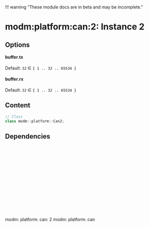 !!! warning "These module docs are in beta and may be incomplete."

# modm:platform:can:2: Instance 2



## Options
#### buffer.tx

Default: `32` ∈ `{ 1 .. 32 .. 65534 }`


#### buffer.rx

Default: `32` ∈ `{ 1 .. 32 .. 65534 }`


## Content

```cpp
// Class
class modm::platform::Can2;
```
## Dependencies

<?xml version="1.0" encoding="UTF-8" standalone="no"?>
<!DOCTYPE svg PUBLIC "-//W3C//DTD SVG 1.1//EN"
 "http://www.w3.org/Graphics/SVG/1.1/DTD/svg11.dtd">
<!-- Generated by graphviz version 2.40.1 (20161225.0304)
 -->
<!-- Title: modm:platform:can:2 Pages: 1 -->
<svg width="76pt" height="165pt"
 viewBox="0.00 0.00 76.00 165.00" xmlns="http://www.w3.org/2000/svg" xmlns:xlink="http://www.w3.org/1999/xlink">
<g id="graph0" class="graph" transform="scale(1 1) rotate(0) translate(4 161)">
<title>modm:platform:can:2</title>
<polygon fill="#ffffff" stroke="transparent" points="-4,4 -4,-161 72,-161 72,4 -4,4"/>
<!-- modm_platform_can_2 -->
<g id="node1" class="node">
<title>modm_platform_can_2</title>
<polygon fill="#d3d3d3" stroke="#000000" stroke-width="2" points="68,-68 0,-68 0,0 68,0 68,-68"/>
<text text-anchor="middle" x="34" y="-52.8" font-family="Times,serif" font-size="14.00" fill="#000000">modm:</text>
<text text-anchor="middle" x="34" y="-37.8" font-family="Times,serif" font-size="14.00" fill="#000000">platform:</text>
<text text-anchor="middle" x="34" y="-22.8" font-family="Times,serif" font-size="14.00" fill="#000000">can:</text>
<text text-anchor="middle" x="34" y="-7.8" font-family="Times,serif" font-size="14.00" fill="#000000">2</text>
</g>
<!-- modm_platform_can -->
<g id="node2" class="node">
<title>modm_platform_can</title>
<g id="a_node2"><a xlink:href="../modm-platform-can" xlink:title="modm:&#10;platform:&#10;can">
<polygon fill="#d3d3d3" stroke="#000000" points="68,-157 0,-157 0,-104 68,-104 68,-157"/>
<text text-anchor="middle" x="34" y="-141.8" font-family="Times,serif" font-size="14.00" fill="#000000">modm:</text>
<text text-anchor="middle" x="34" y="-126.8" font-family="Times,serif" font-size="14.00" fill="#000000">platform:</text>
<text text-anchor="middle" x="34" y="-111.8" font-family="Times,serif" font-size="14.00" fill="#000000">can</text>
</a>
</g>
</g>
<!-- modm_platform_can_2&#45;&gt;modm_platform_can -->
<g id="edge1" class="edge">
<title>modm_platform_can_2&#45;&gt;modm_platform_can</title>
<path fill="none" stroke="#000000" d="M34,-68.0223C34,-76.2636 34,-85.113 34,-93.4847"/>
<polygon fill="#000000" stroke="#000000" points="30.5001,-93.7515 34,-103.7515 37.5001,-93.7516 30.5001,-93.7515"/>
</g>
</g>
</svg>

